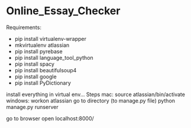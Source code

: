 # Online_Essay_Checker

Requirements:
- pip install virtualenv-wrapper
- mkvirtualenv atlassian
- pip install pyrebase
- pip install language_tool_python
- pip install spacy
- pip install beautifulsoup4
- pip install google
- pip install PyDictionary

install everything in virtual env...
Steps
mac:
  source atlassian/bin/activate
windows:
  workon atlassian
go to directory (to manage.py file)
python manage.py runserver

go to browser
open localhost:8000/

